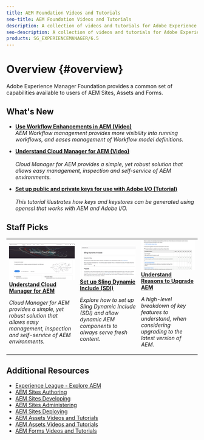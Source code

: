 ```yaml
---
title: AEM Foundation Videos and Tutorials
seo-title: AEM Foundation Videos and Tutorials
description: A collection of videos and tutorials for Adobe Experience Manager Foundation. 
seo-description: A collection of videos and tutorials for Adobe Experience Manager Foundation
products: SG_EXPERIENCEMANAGER/6.5
---
```


# Overview {#overview}

Adobe Experience Manager Foundation provides a common set of capabilities available to users of AEM Sites, Assets and Forms.

## What's New

* **[Use Workflow Enhancements in AEM (Video)](./workflow/use-workflow-management.md)**
    <br>
    *AEM Workflow management provides more visibility into running workflows, and eases management of Workflow model definitions.*
  
* **[Understand Cloud Manager for AEM (Video)](./cloud-manager/understand-cloud-manager-for-aem.md)**  
    <br>
    *Cloud Manager for AEM provides a simple, yet robust solution that allows easy management, inspection and self-service of AEM environments.*

* **[Set up public and private keys for use with Adobe I/O (Tutorial)](./authentication/set-up-public-private-keys-for-use-with-aem-and-adobe-io.md)**  
    <br>
    *This tutorial illustrates how keys and keystores can be generated using openssl that works with AEM and Adobe I/O.*

## Staff Picks

<table>
<tr>
  <td>
    <a href="./cloud-manager/understand-cloud-manager-for-aem.md">
    <img alt="Understand Cloud Manager for AEM" src="./cloud-manager/assets/understand-cloud-manager-for-aem/thumbnail.png" />
    </a>
    <div>
     <a href="./cloud-manager/understand-cloud-manager-for-aem.md">
    <strong>Understand Cloud Manager for AEM</strong>
    </a>
    </div>
    <p>
    <em>Cloud Manager for AEM provides a simple, yet robust solution that allows easy management, inspection and self-service of AEM environments.</em>
    <p>
  </td>
   <td>
    <a href="./development/set-up-sling-dynamic-include.md">
    <img alt="Set up Sling Dynamic Include (SDI)" src="./development/assets/set-up-sling-dynamic-include/thumbnail.png" />
    </a>
     <div>
     <a href="./development/set-up-sling-dynamic-include.md">
    <strong>Set up Sling Dynamic Include (SDI)</strong>
    </a>
    </div>
    <p>
    <em>Explore how to set up Sling Dynamic Include (SDI) and allow dynamic AEM components to always serve fresh content.</em>
    <p>
  </td>
  <td>
    <a href="./administration/understand-reasons-to-upgrade.md">
    <img alt="Understanding Reasons to Upgrade AEM" src="./administration/assets/understand-reasons-to-upgrade/thumbnail.png" />
    </a>
    <div>
    <a href="./administration/understand-reasons-to-upgrade.md">
    <strong>Understand Reasons to Upgrade AEM</strong>
    </a>
    </div>
    <p>
    <em>A high-level breakdown of key features to understand, when considering upgrading to the latest version of AEM.</em>
    </p>
  </td>
</tr>
</table>

## Additional Resources

* [Experience League - Explore AEM](https://experienceleague.adobe.com/#recommended/solutions/experience-manager)
* [AEM Sites Authoring](https://helpx.adobe.com/experience-manager/6-5/sites/authoring/user-guide.html)
* [AEM Sites Developing](https://helpx.adobe.com/experience-manager/6-5/sites/developing/user-guide.html)
* [AEM Sites Administering](https://helpx.adobe.com/experience-manager/6-5/sites/administering/user-guide.html)
* [AEM Sites Deploying](https://helpx.adobe.com/experience-manager/6-5/sites/deploying/user-guide.html)
* [AEM Assets Videos and Tutorials](/help/sites/overview.md)
* [AEM Assets Videos and Tutorials](/help/assets/overview.md)
* [AEM Forms Videos and Tutorials](/help/forms/introduction.md)
